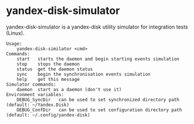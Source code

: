 # yandex-disk-simulator
yandex-disk-simulator is a yandex-disk utility simulator for integration tests (Linux).

    Usage:
    	yandex-disk-similator <cmd>
    Commands:
    	start	starts the daemon and begin starting events simulation
    	stop	stops the daemon
    	status	get the daemon status
    	sync	begin the synchronisation events simulation 
    	help	get this message
    Simulator commands:
    	daemon	start as a daemon (don't use it)
    Environment variables:
    	DEBUG_SyncDir	can be used to set synchronized directory path (default: ~/Yandex.Disk)
    	DEBUG_ConfDir	can be used to set configuration directory path (default: ~/.config/yandex-disk)

